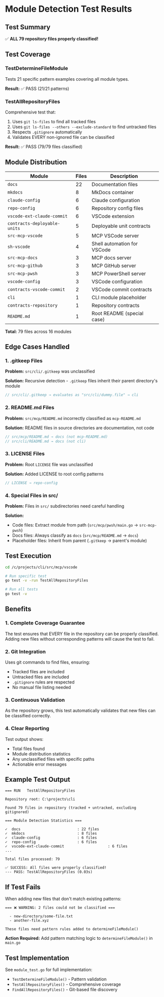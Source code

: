 # Module Detection Test Results

## Test Summary

✅ **ALL 79 repository files properly classified!**

## Test Coverage

### TestDetermineFileModule

Tests 21 specific pattern examples covering all module types.

**Result:** ✅ PASS (21/21 patterns)

### TestAllRepositoryFiles

Comprehensive test that:

1. Uses `git ls-files` to find all tracked files
2. Uses `git ls-files --others --exclude-standard` to find untracked files
3. Respects `.gitignore` automatically
4. Validates EVERY non-ignored file can be classified

**Result:** ✅ PASS (79/79 files classified)

## Module Distribution

| Module | Files | Description |
|--------|-------|-------------|
| `docs` | 22 | Documentation files |
| `mkdocs` | 8 | MkDocs container |
| `claude-config` | 6 | Claude configuration |
| `repo-config` | 6 | Repository config files |
| `vscode-ext-claude-commit` | 6 | VSCode extension |
| `contracts-deployable-units` | 5 | Deployable unit contracts |
| `src-mcp-vscode` | 5 | MCP VSCode server |
| `sh-vscode` | 4 | Shell automation for VSCode |
| `src-mcp-docs` | 3 | MCP docs server |
| `src-mcp-github` | 3 | MCP GitHub server |
| `src-mcp-pwsh` | 3 | MCP PowerShell server |
| `vscode-config` | 3 | VSCode configuration |
| `contracts-vscode-commit` | 2 | VSCode commit contracts |
| `cli` | 1 | CLI module placeholder |
| `contracts-repository` | 1 | Repository contracts |
| `README.md` | 1 | Root README (special case) |

**Total:** 79 files across 16 modules

## Edge Cases Handled

### 1. .gitkeep Files

**Problem:** `src/cli/.gitkeep` was unclassified

**Solution:** Recursive detection - `.gitkeep` files inherit their parent directory's module

```go
// src/cli/.gitkeep → evaluates as "src/cli/dummy.file" → cli
```

### 2. README.md Files

**Problem:** `src/mcp/README.md` incorrectly classified as `mcp-README.md`

**Solution:** README files in source directories are documentation, not code

```go
// src/mcp/README.md → docs (not mcp-README.md)
// src/cli/README.md → docs (not cli)
```

### 3. LICENSE Files

**Problem:** Root `LICENSE` file was unclassified

**Solution:** Added LICENSE to root config patterns

```go
// LICENSE → repo-config
```

### 4. Special Files in src/

**Problem:** Files in `src/` subdirectories need careful handling

**Solution:**

- Code files: Extract module from path (`src/mcp/pwsh/main.go` → `src-mcp-pwsh`)
- Docs files: Always classify as `docs` (`src/mcp/README.md` → `docs`)
- Placeholder files: Inherit from parent (`.gitkeep` → parent's module)

## Test Execution

```bash
cd /c/projects/cli/src/mcp/vscode

# Run specific test
go test -v -run TestAllRepositoryFiles

# Run all tests
go test -v
```

## Benefits

### 1. Complete Coverage Guarantee

The test ensures that EVERY file in the repository can be properly classified. Adding new files without corresponding patterns will cause the test to fail.

### 2. Git Integration

Uses git commands to find files, ensuring:

- Tracked files are included
- Untracked files are included
- `.gitignore` rules are respected
- No manual file listing needed

### 3. Continuous Validation

As the repository grows, this test automatically validates that new files can be classified correctly.

### 4. Clear Reporting

Test output shows:

- Total files found
- Module distribution statistics
- Any unclassified files with specific paths
- Actionable error messages

## Example Test Output

```
=== RUN   TestAllRepositoryFiles

Repository root: C:\projects\cli

Found 79 files in repository (tracked + untracked, excluding gitignored)

=== Module Detection Statistics ===

✓  docs                          : 22 files
✓  mkdocs                        : 8 files
✓  claude-config                 : 6 files
✓  repo-config                   : 6 files
✓  vscode-ext-claude-commit                    : 6 files
...

Total files processed: 79

✅ SUCCESS: All files were properly classified!
--- PASS: TestAllRepositoryFiles (0.03s)
```

## If Test Fails

When adding new files that don't match existing patterns:

```
=== ❌ WARNING: 2 files could not be classified ===

  - new-directory/some-file.txt
  - another-file.xyz

These files need pattern rules added to determineFileModule()
```

**Action Required:** Add pattern matching logic to `determineFileModule()` in `main.go`

## Test Implementation

See `module_test.go` for full implementation:

- `TestDetermineFileModule()` - Pattern validation
- `TestAllRepositoryFiles()` - Comprehensive coverage
- `FindAllRepositoryFiles()` - Git-based file discovery
